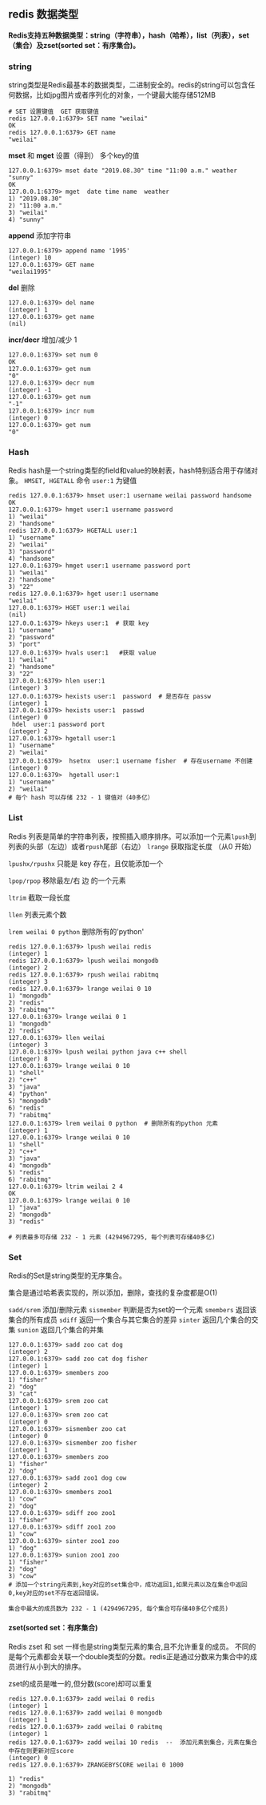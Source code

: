 ## redis 数据类型
**Redis支持五种数据类型：string（字符串），hash（哈希），list（列表），set（集合）及zset(sorted set：有序集合)。**

### string
string类型是Redis最基本的数据类型，二进制安全的。redis的string可以包含任何数据，比如jpg图片或者序列化的对象，一个键最大能存储512MB
```
# SET 设置键值  GET 获取键值
redis 127.0.0.1:6379> SET name "weilai"  
OK
redis 127.0.0.1:6379> GET name 
"weilai"
```

**mset** 和 **mget** 设置（得到） 多个key的值
```
127.0.0.1:6379> mset date "2019.08.30" time "11:00 a.m." weather "sunny"
OK
127.0.0.1:6379> mget  date time name  weather
1) "2019.08.30"
2) "11:00 a.m."
3) "weilai"
4) "sunny"
```

**append**  添加字符串
```
127.0.0.1:6379> append name '1995'
(integer) 10
127.0.0.1:6379> GET name
"weilai1995"
```
**del**  删除
```
127.0.0.1:6379> del name
(integer) 1
127.0.0.1:6379> get name
(nil)
```
**incr/decr**  增加/减少 1
```
127.0.0.1:6379> set num 0
OK
127.0.0.1:6379> get num
"0"
127.0.0.1:6379> decr num
(integer) -1
127.0.0.1:6379> get num
"-1"
127.0.0.1:6379> incr num
(integer) 0
127.0.0.1:6379> get num
"0"
```

### Hash
Redis hash是一个string类型的field和value的映射表，hash特别适合用于存储对象。
`HMSET, HGETALL` 命令 `user:1` 为键值
```
redis 127.0.0.1:6379> hmset user:1 username weilai password handsome 
OK
127.0.0.1:6379> hmget user:1 username password
1) "weilai"
2) "handsome"
redis 127.0.0.1:6379> HGETALL user:1
1) "username"
2) "weilai"
3) "password"
4) "handsome"
127.0.0.1:6379> hmget user:1 username password port
1) "weilai"
2) "handsome"
3) "22"
redis 127.0.0.1:6379> hget user:1 username
"weilai"
127.0.0.1:6379> HGET user:1 weilai
(nil)
127.0.0.1:6379> hkeys user:1  # 获取 key
1) "username"
2) "password"
3) "port"
127.0.0.1:6379> hvals user:1   #获取 value
1) "weilai"
2) "handsome"
3) "22"
127.0.0.1:6379> hlen user:1
(integer) 3
127.0.0.1:6379> hexists user:1  password  # 是否存在 passw
(integer) 1
127.0.0.1:6379> hexists user:1  passwd
(integer) 0
 hdel  user:1 password port
(integer) 2
127.0.0.1:6379> hgetall user:1
1) "username"
2) "weilai"
127.0.0.1:6379>  hsetnx  user:1 username fisher  # 存在username 不创建
(integer) 0
127.0.0.1:6379>  hgetall user:1 
1) "username"
2) "weilai"
# 每个 hash 可以存储 232 - 1 键值对（40多亿）
```

### List
Redis 列表是简单的字符串列表，按照插入顺序排序。可以添加一个元素`lpush`到列表的头部（左边）或者`rpush`尾部（右边）
`lrange` 获取指定长度 （从0 开始）

`lpushx/rpushx` 只能是 key 存在，且仅能添加一个

`lpop/rpop` 移除最左/右 边 的一个元素

`ltrim`  截取一段长度 

`llen`  列表元素个数

`lrem weilai 0 python` 删除所有的'python'
```
redis 127.0.0.1:6379> lpush weilai redis
(integer) 1
redis 127.0.0.1:6379> lpush weilai mongodb
(integer) 2
redis 127.0.0.1:6379> rpush weilai rabitmq
(integer) 3
redis 127.0.0.1:6379> lrange weilai 0 10
1) "mongodb"
2) "redis"
3) "rabitmq""
127.0.0.1:6379> lrange weilai 0 1
1) "mongodb"
2) "redis"
127.0.0.1:6379> llen weilai
(integer) 3
127.0.0.1:6379> lpush weilai python java c++ shell
(integer) 8
127.0.0.1:6379> lrange weilai 0 10     
1) "shell"
2) "c++"
3) "java"
4) "python"
5) "mongodb"
6) "redis"
7) "rabitmq"
127.0.0.1:6379> lrem weilai 0 python  # 删除所有的python 元素
(integer) 1
127.0.0.1:6379> lrange weilai 0 10  
1) "shell"
2) "c++"
3) "java"
4) "mongodb"
5) "redis"
6) "rabitmq"
127.0.0.1:6379> ltrim weilai 2 4
OK
127.0.0.1:6379> lrange weilai 0 10
1) "java"
2) "mongodb"
3) "redis"

# 列表最多可存储 232 - 1 元素 (4294967295, 每个列表可存储40多亿)
```

### Set
Redis的Set是string类型的无序集合。

集合是通过哈希表实现的，所以添加，删除，查找的复杂度都是O(1)

`sadd/srem`  添加/删除元素
`sismember`  判断是否为set的一个元素
`smembers`   返回该集合的所有成员
`sdiff`      返回一个集合与其它集合的差异
`sinter`     返回几个集合的交集
`sunion`     返回几个集合的并集


```
127.0.0.1:6379> sadd zoo cat dog
(integer) 2
127.0.0.1:6379> sadd zoo cat dog fisher
(integer) 1
127.0.0.1:6379> smembers zoo
1) "fisher"
2) "dog"
3) "cat"
127.0.0.1:6379> srem zoo cat
(integer) 1
127.0.0.1:6379> srem zoo cat
(integer) 0
127.0.0.1:6379> sismember zoo cat
(integer) 0
127.0.0.1:6379> sismember zoo fisher
(integer) 1
127.0.0.1:6379> smembers zoo
1) "fisher"
2) "dog"
127.0.0.1:6379> sadd zoo1 dog cow
(integer) 2
127.0.0.1:6379> smembers zoo1
1) "cow"
2) "dog"
127.0.0.1:6379> sdiff zoo zoo1
1) "fisher"
127.0.0.1:6379> sdiff zoo1 zoo
1) "cow"
127.0.0.1:6379> sinter zoo1 zoo
1) "dog"
127.0.0.1:6379> sunion zoo1 zoo
1) "fisher"
2) "dog"
3) "cow"
# 添加一个string元素到,key对应的set集合中，成功返回1,如果元素以及在集合中返回0,key对应的set不存在返回错误。

集合中最大的成员数为 232 - 1 (4294967295, 每个集合可存储40多亿个成员)
```
#### zset(sorted set：有序集合)
Redis zset 和 set 一样也是string类型元素的集合,且不允许重复的成员。
不同的是每个元素都会关联一个double类型的分数。redis正是通过分数来为集合中的成员进行从小到大的排序。

zset的成员是唯一的,但分数(score)却可以重复

```
redis 127.0.0.1:6379> zadd weilai 0 redis
(integer) 1
redis 127.0.0.1:6379> zadd weilai 0 mongodb
(integer) 1
redis 127.0.0.1:6379> zadd weilai 0 rabitmq
(integer) 1
redis 127.0.0.1:6379> zadd weilai 10 redis  --  添加元素到集合，元素在集合中存在则更新对应score
(integer) 0
redis 127.0.0.1:6379> ZRANGEBYSCORE weilai 0 1000

1) "redis"
2) "mongodb"
3) "rabitmq"
```


